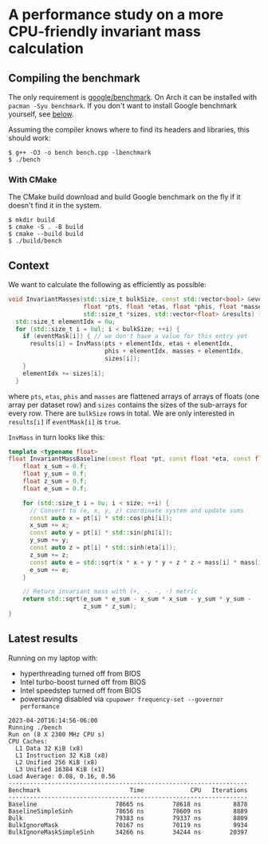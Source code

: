 # A performance study on a more CPU-friendly invariant mass calculation

## Compiling the benchmark

The only requirement is [google/benchmark](https://github.com/google/benchmark).
On Arch it can be installed with `pacman -Syu benchmark`.
If you don't want to install Google benchmark yourself, see [below](#with-cmake).

Assuming the compiler knows where to find its headers and libraries, this should work:

```
$ g++ -O3 -o bench bench.cpp -lbenchmark
$ ./bench
```

### With CMake

The CMake build download and build Google benchmark on the fly if it doesn't find it in the system.

```
$ mkdir build
$ cmake -S . -B build
$ cmake --build build
$ ./build/bench
```

## Context

We want to calculate the following as efficiently as possible:

```cpp
void InvariantMasses(std::size_t bulkSize, const std::vector<bool> &eventMask,
                     float *pts, float *etas, float *phis, float *masses,
                     std::size_t *sizes, std::vector<float> &results) {
  std::size_t elementIdx = 0u;
  for (std::size_t i = 0ul; i < bulkSize; ++i) {
    if (eventMask[i]) { // we don't have a value for this entry yet
      results[i] = InvMass(pts + elementIdx, etas + elementIdx,
                           phis + elementIdx, masses + elementIdx,
                           sizes[i]);
    }
    elementIdx += sizes[i];
  }
```

where `pts`, `etas`, `phis` and `masses` are flattened arrays of arrays of floats (one array per dataset row) and
`sizes` contains the sizes of the sub-arrays for every row. There are `bulkSize` rows in total.
We are only interested in `results[i]` if `eventMask[i]` is `true`.

`InvMass` in turn looks like this:

```cpp
template <typename float>
float InvariantMassBaseline(const float *pt, const float *eta, const float *phi, const float *mass, std::size_t size) {
    float x_sum = 0.f;
    float y_sum = 0.f;
    float z_sum = 0.f;
    float e_sum = 0.f;

    for (std::size_t i = 0u; i < size; ++i) {
      // Convert to (e, x, y, z) coordinate system and update sums
      const auto x = pt[i] * std::cos(phi[i]);
      x_sum += x;
      const auto y = pt[i] * std::sin(phi[i]);
      y_sum += y;
      const auto z = pt[i] * std::sinh(eta[i]);
      z_sum += z;
      const auto e = std::sqrt(x * x + y * y + z * z + mass[i] * mass[i]);
      e_sum += e;
    }

    // Return invariant mass with (+, -, -, -) metric
    return std::sqrt(e_sum * e_sum - x_sum * x_sum - y_sum * y_sum -
                     z_sum * z_sum);
}
```

## Latest results

Running on my laptop with:
- hyperthreading turned off from BIOS
- Intel turbo-boost turned off from BIOS
- Intel speedstep turned off from BIOS
- powersaving disabled via `cpupower frequency-set --governor performance`

```
2023-04-20T16:14:56-06:00
Running ./bench
Run on (8 X 2300 MHz CPU s)
CPU Caches:
  L1 Data 32 KiB (x8)
  L1 Instruction 32 KiB (x8)
  L2 Unified 256 KiB (x8)
  L3 Unified 16384 KiB (x1)
Load Average: 0.08, 0.16, 0.56
-------------------------------------------------------------------
Benchmark                         Time             CPU   Iterations
-------------------------------------------------------------------
Baseline                      78665 ns        78618 ns         8878
BaselineSimpleSinh            78656 ns        78609 ns         8889
Bulk                          79383 ns        79337 ns         8809
BulkIgnoreMask                70167 ns        70119 ns         9934
BulkIgnoreMaskSimpleSinh      34266 ns        34244 ns        20397
```
